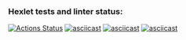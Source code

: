 ### Hexlet tests and linter status:
[![Actions Status](https://github.com/AlekseyRusakoffff/frontend-project-44/workflows/hexlet-check/badge.svg)](https://github.com/AlekseyRusakoffff/frontend-project-44/actions)
[![asciicast](https://asciinema.org/a/587046.svg)](https://asciinema.org/a/587046)
[![asciicast](https://asciinema.org/a/590132.svg)](https://asciinema.org/a/590132)
[![asciicast](https://asciinema.org/a/599188.svg)](https://asciinema.org/a/599188)